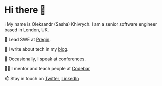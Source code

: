 # Hi there 👋

:information_source: My name is Oleksandr (Sasha) Khivrych. I am a senior software engineer based in London, UK.


:briefcase: Lead SWE at [Preqin](https://preqin.com/).

:memo: I write about tech in my [blog](https://okhivrych.io/). 

:microphone: Occasionally, I speak at conferences.

:man_teacher:	I mentor and teach people at [Codebar](https://codebar.io/)

:mailbox: Stay in touch on [Twitter](https://twitter.com/sasha_khivrych), [LinkedIn](https://www.linkedin.com/in/oleksandrkhivrych/)
